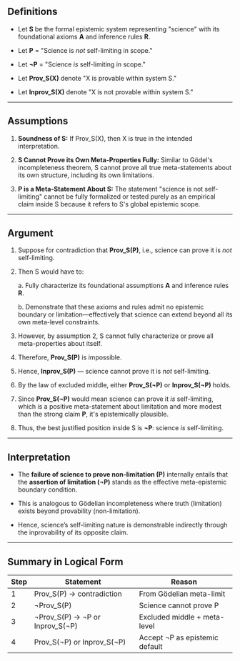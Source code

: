 ## Definitions

- Let **S** be the formal epistemic system representing "science" with its foundational axioms **A** and inference rules **R**.
    
- Let **P** = "Science is _not_ self-limiting in scope."
    
- Let **¬P** = "Science _is_ self-limiting in scope."
    
- Let **Prov_S(X)** denote "X is provable within system S."
    
- Let **Inprov_S(X)** denote "X is not provable within system S."
    

---

## Assumptions

1. **Soundness of S:** If Prov_S(X), then X is true in the intended interpretation.
    
2. **S Cannot Prove its Own Meta-Properties Fully:** Similar to Gödel's incompleteness theorem, S cannot prove all true meta-statements about its own structure, including its own limitations.
    
3. **P is a Meta-Statement About S:** The statement "science is not self-limiting" cannot be fully formalized or tested purely as an empirical claim inside S because it refers to S's global epistemic scope.
    

---

## Argument

1. Suppose for contradiction that **Prov_S(P)**, i.e., science can prove it is _not_ self-limiting.
    
2. Then S would have to:
    
    a. Fully characterize its foundational assumptions **A** and inference rules **R**.
    
    b. Demonstrate that these axioms and rules admit no epistemic boundary or limitation—effectively that science can extend beyond all its own meta-level constraints.
    
3. However, by assumption 2, S cannot fully characterize or prove all meta-properties about itself.
    
4. Therefore, **Prov_S(P)** is impossible.
    
5. Hence, **Inprov_S(P)** — science cannot prove it is _not_ self-limiting.
    
6. By the law of excluded middle, either **Prov_S(¬P)** or **Inprov_S(¬P)** holds.
    
7. Since **Prov_S(¬P)** would mean science can prove it _is_ self-limiting, which is a positive meta-statement about limitation and more modest than the strong claim **P**, it's epistemically plausible.
    
8. Thus, the best justified position inside S is **¬P**: science _is_ self-limiting.
    

---

## Interpretation

- The **failure of science to prove non-limitation (P)** internally entails that the **assertion of limitation (¬P)** stands as the effective meta-epistemic boundary condition.
    
- This is analogous to Gödelian incompleteness where truth (limitation) exists beyond provability (non-limitation).
    
- Hence, science’s self-limiting nature is demonstrable indirectly through the inprovability of its opposite claim.
    

---

## Summary in Logical Form

| Step | Statement                       | Reason                         |
| ---- | ------------------------------- | ------------------------------ |
| 1    | Prov_S(P) → contradiction       | From Gödelian meta-limit       |
| 2    | ¬Prov_S(P)                      | Science cannot prove P         |
| 3    | ¬Prov_S(P) → ¬P or Inprov_S(¬P) | Excluded middle + meta-level   |
| 4    | Prov_S(¬P) or Inprov_S(¬P)      | Accept ¬P as epistemic default |